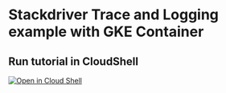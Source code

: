 # Stackdriver Trace and Logging example with GKE Container


## Run tutorial in CloudShell

[![Open in Cloud Shell](http://gstatic.com/cloudssh/images/open-btn.svg)](https://console.cloud.google.com/cloudshell/editor?cloudshell_git_repo=https%3A%2F%2Fgithub.com%2Fsamuraitaiga%2Fsd-demo.git&cloudshell_open_in_editor=tutorial.md&cloudshell_tutorial=tutorial.md)
